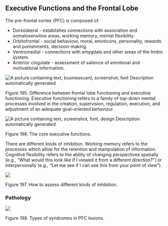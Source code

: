 ## Executive Functions and the Frontal Lobe

The pre-frontal cortex (PFC) is composed of:

- Dorsolateral - establishes connections with association and somatosensitive areas, working memory, mental flexibility.
- Orbitofrontal - social behaviour, moral, emoticons, personality, rewards and punishments, decision-making.
- Ventromedial - connections with amygdala and other areas of the limbic system.
- Anterior cingulate - assessment of salience of emotional and motivational information.

![A picture containing text, businesscard, screenshot, font  Description automatically generated](<2 - Source Material/Masters/attachments/A picture containing text businesscard screenshot font  Description automatically generated.png>)

Figure 195. Difference between frontal lobe functioning and executive functioning. Executive functioning refers to a family of top-down mental processes involved in the creation, supervision, regulation, execution, and adjustment of an adequate goal-oriented behaviour.

![A picture containing text, screenshot, font, design  Description automatically generated](<2 - Source Material/Masters/attachments/A picture containing text screenshot font design  Description automatically generated.png>)

Figure 196. The core executive functions.

There are different kinds of inhibition. Working memory refers to the processes which allow for the retention and manipulation of information. Cognitive flexibility refers to the ability of changing perspectives spatially (e.g., “What would this look like if I viewed it from a different direction?”) or interpersonally (e.g., “Let me see if I can see this from your point of view”).

![](<2 - Source Material/Masters/attachments/Attachment 242.png>)

Figure 197. How to assess different kinds of inhibition.

### Pathology

![](<2 - Source Material/Masters/attachments/Attachment 243.png>)

Figure 198. Types of syndromes in PFC lesions.
